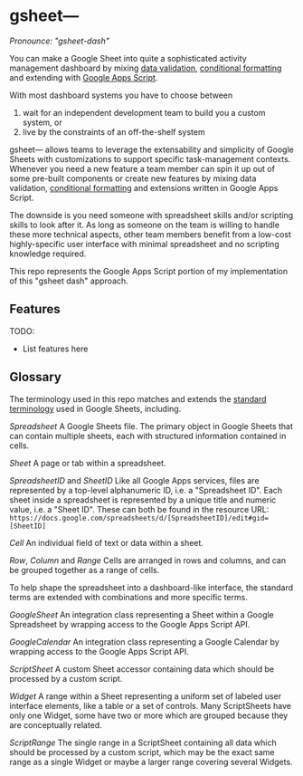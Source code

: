 gsheet—
=======
_Pronounce: "gsheet-dash"_

You can make a Google Sheet into quite a sophisticated activity management dashboard by mixing [data validation](https://support.google.com/docs/answer/186103), [conditional formatting](https://support.google.com/docs/answer/78413) and extending with [Google Apps Script](https://developers.google.com/apps-script/guides/sheets).

With most dashboard systems you have to choose between
1. wait for an independent development team to build you a custom system, or
2. live by the constraints of an off-the-shelf system

gsheet— allows teams to leverage the extensability and simplicity of Google Sheets with customizations to support specific task-management contexts. Whenever you need a new feature a team member can spin it up out of some pre-built components or create new features by mixing data validation, [conditional formatting](https://support.google.com/docs/answer/78413) and extensions written in Google Apps Script.

The downside is you need someone with spreadsheet skills and/or scripting skills to look after it. As long as someone on the team is willing to handle these more technical aspects, other team members benefit from a low-cost highly-specific user interface with minimal spreadsheet and no scripting knowledge required.

This repo represents the Google Apps Script portion of my implementation of this "gsheet dash" approach.

Features
-----------------
TODO:
- List features here

Glossary
--------
The terminology used in this repo matches and extends the [standard terminology](https://developers.google.com/sheets/api/guides/concepts) used in Google Sheets, including.

*Spreadsheet*
A Google Sheets file. The primary object in Google Sheets that can contain multiple sheets, each with structured information contained in cells.

*Sheet*
A page or tab within a spreadsheet.

*SpreadsheetID* and *SheetID*
Like all Google Apps services, files are represented by a top-level alphanumeric ID, i.e. a "Spreadsheet ID". Each sheet inside a spreadsheet is represented by a unique title and numeric value, i.e. a "Sheet ID". These can both be found in the resource URL:
`https://docs.google.com/spreadsheets/d/[SpreadsheetID]/edit#gid=[SheetID]`

*Cell*
An individual field of text or data within a sheet.

*Row*, *Column* and *Range*
Cells are arranged in rows and columns, and can be grouped together as a range of cells.

To help shape the spreadsheet into a dashboard-like interface, the standard terms are extended with combinations and more specific terms.

*GoogleSheet*
An integration class representing a Sheet within a Google Spreadsheet by wrapping access to the Google Apps Script API.

*GoogleCalendar*
An integration class representing a Google Calendar by wrapping access to the Google Apps Script API.

*ScriptSheet*
A custom Sheet accessor containing data which should be processed by a custom script.

*Widget*
A range within a Sheet representing a uniform set of labeled user interface elements, like a table or a set of controls. Many ScriptSheets have only one Widget, some have two or more which are grouped because they are conceptually related.

*ScriptRange*
The single range in a ScriptSheet containing all data which should be processed by a custom script, which may be the exact same range as a single Widget or maybe a larger range covering several Widgets.